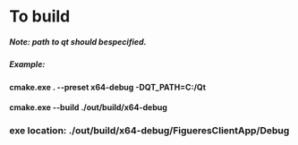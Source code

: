 # To build

##### Note: path to qt should bespecified.
##### Example:
#### cmake.exe . --preset x64-debug  -DQT_PATH=C:/Qt
#### cmake.exe --build ./out/build/x64-debug

### exe location: ./out/build/x64-debug/FigueresClientApp/Debug
